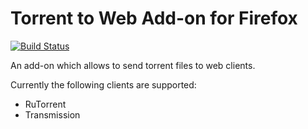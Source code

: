 # Torrent to Web Add-on for Firefox

[![Build Status](https://travis-ci.org/DASPRiD/Torrent-to-Web.svg?branch=master)](https://travis-ci.org/DASPRiD/Torrent-to-Web)

An add-on which allows to send torrent files to web clients.

Currently the following clients are supported:

- RuTorrent
- Transmission

